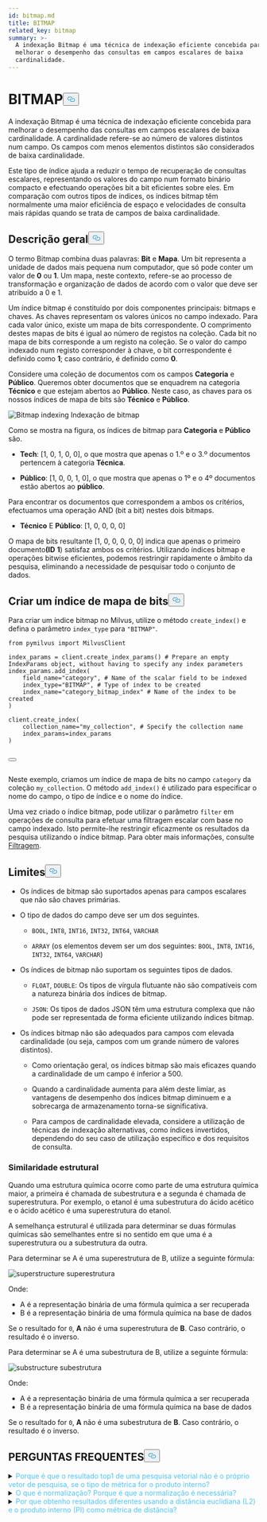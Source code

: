 ```yaml
---
id: bitmap.md
title: BITMAP
related_key: bitmap
summary: >-
  A indexação Bitmap é uma técnica de indexação eficiente concebida para
  melhorar o desempenho das consultas em campos escalares de baixa
  cardinalidade.
---
```

<h1 id="BITMAP​" class="common-anchor-header">BITMAP<button data-href="#BITMAP​" class="anchor-icon" translate="no">
      <svg translate="no"
        aria-hidden="true"
        focusable="false"
        height="20"
        version="1.1"
        viewBox="0 0 16 16"
        width="16"
      >
        <path
          fill="#0092E4"
          fill-rule="evenodd"
          d="M4 9h1v1H4c-1.5 0-3-1.69-3-3.5S2.55 3 4 3h4c1.45 0 3 1.69 3 3.5 0 1.41-.91 2.72-2 3.25V8.59c.58-.45 1-1.27 1-2.09C10 5.22 8.98 4 8 4H4c-.98 0-2 1.22-2 2.5S3 9 4 9zm9-3h-1v1h1c1 0 2 1.22 2 2.5S13.98 12 13 12H9c-.98 0-2-1.22-2-2.5 0-.83.42-1.64 1-2.09V6.25c-1.09.53-2 1.84-2 3.25C6 11.31 7.55 13 9 13h4c1.45 0 3-1.69 3-3.5S14.5 6 13 6z"
        ></path>
      </svg>
    </button></h1><p>A indexação Bitmap é uma técnica de indexação eficiente concebida para melhorar o desempenho das consultas em campos escalares de baixa cardinalidade. A cardinalidade refere-se ao número de valores distintos num campo. Os campos com menos elementos distintos são considerados de baixa cardinalidade.</p>
<p>Este tipo de índice ajuda a reduzir o tempo de recuperação de consultas escalares, representando os valores do campo num formato binário compacto e efectuando operações bit a bit eficientes sobre eles. Em comparação com outros tipos de índices, os índices bitmap têm normalmente uma maior eficiência de espaço e velocidades de consulta mais rápidas quando se trata de campos de baixa cardinalidade.</p>
<h2 id="Overview" class="common-anchor-header">Descrição geral<button data-href="#Overview" class="anchor-icon" translate="no">
      <svg translate="no"
        aria-hidden="true"
        focusable="false"
        height="20"
        version="1.1"
        viewBox="0 0 16 16"
        width="16"
      >
        <path
          fill="#0092E4"
          fill-rule="evenodd"
          d="M4 9h1v1H4c-1.5 0-3-1.69-3-3.5S2.55 3 4 3h4c1.45 0 3 1.69 3 3.5 0 1.41-.91 2.72-2 3.25V8.59c.58-.45 1-1.27 1-2.09C10 5.22 8.98 4 8 4H4c-.98 0-2 1.22-2 2.5S3 9 4 9zm9-3h-1v1h1c1 0 2 1.22 2 2.5S13.98 12 13 12H9c-.98 0-2-1.22-2-2.5 0-.83.42-1.64 1-2.09V6.25c-1.09.53-2 1.84-2 3.25C6 11.31 7.55 13 9 13h4c1.45 0 3-1.69 3-3.5S14.5 6 13 6z"
        ></path>
      </svg>
    </button></h2><p>O termo Bitmap combina duas palavras: <strong>Bit</strong> e <strong>Mapa</strong>. Um bit representa a unidade de dados mais pequena num computador, que só pode conter um valor de <strong>0</strong> ou <strong>1</strong>. Um mapa, neste contexto, refere-se ao processo de transformação e organização de dados de acordo com o valor que deve ser atribuído a 0 e 1.</p>
<p>Um índice bitmap é constituído por dois componentes principais: bitmaps e chaves. As chaves representam os valores únicos no campo indexado. Para cada valor único, existe um mapa de bits correspondente. O comprimento destes mapas de bits é igual ao número de registos na coleção. Cada bit no mapa de bits corresponde a um registo na coleção. Se o valor do campo indexado num registo corresponder à chave, o bit correspondente é definido como <strong>1</strong>; caso contrário, é definido como <strong>0</strong>.</p>
<p>Considere uma coleção de documentos com os campos <strong>Categoria</strong> e <strong>Público</strong>. Queremos obter documentos que se enquadrem na categoria <strong>Técnico</strong> e que estejam abertos ao <strong>Público</strong>. Neste caso, as chaves para os nossos índices de mapa de bits são <strong>Técnico</strong> e <strong>Público</strong>.</p>
<p>
  
   <span class="img-wrapper"> <img translate="no" src="/docs/v2.4.x/assets/bitmap.png" alt="Bitmap indexing" class="doc-image" id="bitmap-indexing" />
   </span> <span class="img-wrapper"> <span>Indexação de bitmap</span> </span></p>
<p>Como se mostra na figura, os índices de bitmap para <strong>Categoria</strong> e <strong>Público</strong> são.</p>
<ul>
<li><p><strong>Tech</strong>: [1, 0, 1, 0, 0], o que mostra que apenas o 1.º e o 3.º documentos pertencem à categoria <strong>Técnica</strong>.</p></li>
<li><p><strong>Público</strong>: [1, 0, 0, 1, 0], o que mostra que apenas o 1º e o 4º documentos estão abertos ao <strong>público</strong>.</p></li>
</ul>
<p>Para encontrar os documentos que correspondem a ambos os critérios, efectuamos uma operação AND (bit a bit) nestes dois bitmaps.</p>
<ul>
<li><strong>Técnico</strong> E <strong>Público</strong>: [1, 0, 0, 0, 0]</li>
</ul>
<p>O mapa de bits resultante [1, 0, 0, 0, 0, 0] indica que apenas o primeiro documento<strong>(ID</strong> <strong>1</strong>) satisfaz ambos os critérios. Utilizando índices bitmap e operações bitwise eficientes, podemos restringir rapidamente o âmbito da pesquisa, eliminando a necessidade de pesquisar todo o conjunto de dados.</p>
<h2 id="Create-a-bitmap-index" class="common-anchor-header">Criar um índice de mapa de bits<button data-href="#Create-a-bitmap-index" class="anchor-icon" translate="no">
      <svg translate="no"
        aria-hidden="true"
        focusable="false"
        height="20"
        version="1.1"
        viewBox="0 0 16 16"
        width="16"
      >
        <path
          fill="#0092E4"
          fill-rule="evenodd"
          d="M4 9h1v1H4c-1.5 0-3-1.69-3-3.5S2.55 3 4 3h4c1.45 0 3 1.69 3 3.5 0 1.41-.91 2.72-2 3.25V8.59c.58-.45 1-1.27 1-2.09C10 5.22 8.98 4 8 4H4c-.98 0-2 1.22-2 2.5S3 9 4 9zm9-3h-1v1h1c1 0 2 1.22 2 2.5S13.98 12 13 12H9c-.98 0-2-1.22-2-2.5 0-.83.42-1.64 1-2.09V6.25c-1.09.53-2 1.84-2 3.25C6 11.31 7.55 13 9 13h4c1.45 0 3-1.69 3-3.5S14.5 6 13 6z"
        ></path>
      </svg>
    </button></h2><p>Para criar um índice bitmap no Milvus, utilize o método <code translate="no">create_index()</code> e defina o parâmetro <code translate="no">index_type</code> para <code translate="no">&quot;BITMAP&quot;</code>.</p>
<pre><code translate="no" class="language-python"><span class="hljs-keyword">from</span> pymilvus <span class="hljs-keyword">import</span> MilvusClient​
​
index_params = client.create_index_params() <span class="hljs-comment"># Prepare an empty IndexParams object, without having to specify any index parameters​</span>
index_params.add_index(​
    field_name=<span class="hljs-string">&quot;category&quot;</span>, <span class="hljs-comment"># Name of the scalar field to be indexed​</span>
    index_type=<span class="hljs-string">&quot;BITMAP&quot;</span>, <span class="hljs-comment"># Type of index to be created​</span>
    index_name=<span class="hljs-string">&quot;category_bitmap_index&quot;</span> <span class="hljs-comment"># Name of the index to be created​</span>
)​
​
client.create_index(​
    collection_name=<span class="hljs-string">&quot;my_collection&quot;</span>, <span class="hljs-comment"># Specify the collection name​</span>
    index_params=index_params​
)​

<button class="copy-code-btn"></button></code></pre>
<p>Neste exemplo, criamos um índice de mapa de bits no campo <code translate="no">category</code> da coleção <code translate="no">my_collection</code>. O método <code translate="no">add_index()</code> é utilizado para especificar o nome do campo, o tipo de índice e o nome do índice.</p>
<p>Uma vez criado o índice bitmap, pode utilizar o parâmetro <code translate="no">filter</code> em operações de consulta para efetuar uma filtragem escalar com base no campo indexado. Isto permite-lhe restringir eficazmente os resultados da pesquisa utilizando o índice bitmap. Para obter mais informações, consulte <ins>Filtragem</ins>.</p>
<h2 id="Limits" class="common-anchor-header">Limites<button data-href="#Limits" class="anchor-icon" translate="no">
      <svg translate="no"
        aria-hidden="true"
        focusable="false"
        height="20"
        version="1.1"
        viewBox="0 0 16 16"
        width="16"
      >
        <path
          fill="#0092E4"
          fill-rule="evenodd"
          d="M4 9h1v1H4c-1.5 0-3-1.69-3-3.5S2.55 3 4 3h4c1.45 0 3 1.69 3 3.5 0 1.41-.91 2.72-2 3.25V8.59c.58-.45 1-1.27 1-2.09C10 5.22 8.98 4 8 4H4c-.98 0-2 1.22-2 2.5S3 9 4 9zm9-3h-1v1h1c1 0 2 1.22 2 2.5S13.98 12 13 12H9c-.98 0-2-1.22-2-2.5 0-.83.42-1.64 1-2.09V6.25c-1.09.53-2 1.84-2 3.25C6 11.31 7.55 13 9 13h4c1.45 0 3-1.69 3-3.5S14.5 6 13 6z"
        ></path>
      </svg>
    </button></h2><ul>
<li><p>Os índices de bitmap são suportados apenas para campos escalares que não são chaves primárias.</p></li>
<li><p>O tipo de dados do campo deve ser um dos seguintes.</p>
<ul>
<li><p><code translate="no">BOOL</code>, <code translate="no">INT8</code>, <code translate="no">INT16</code>, <code translate="no">INT32</code>, <code translate="no">INT64</code>, <code translate="no">VARCHAR</code></p></li>
<li><p><code translate="no">ARRAY</code> (os elementos devem ser um dos seguintes: <code translate="no">BOOL</code>, <code translate="no">INT8</code>, <code translate="no">INT16</code>, <code translate="no">INT32</code>, <code translate="no">INT64</code>, <code translate="no">VARCHAR</code>)</p></li>
</ul></li>
<li><p>Os índices de bitmap não suportam os seguintes tipos de dados.</p>
<ul>
<li><p><code translate="no">FLOAT</code>, <code translate="no">DOUBLE</code>: Os tipos de vírgula flutuante não são compatíveis com a natureza binária dos índices de bitmap.</p></li>
<li><p><code translate="no">JSON</code>: Os tipos de dados JSON têm uma estrutura complexa que não pode ser representada de forma eficiente utilizando índices bitmap.</p></li>
</ul></li>
<li><p>Os índices bitmap não são adequados para campos com elevada cardinalidade (ou seja, campos com um grande número de valores distintos).</p>
<ul>
<li><p>Como orientação geral, os índices bitmap são mais eficazes quando a cardinalidade de um campo é inferior a 500.</p></li>
<li><p>Quando a cardinalidade aumenta para além deste limiar, as vantagens de desempenho dos índices bitmap diminuem e a sobrecarga de armazenamento torna-se significativa.</p></li>
<li><p>Para campos de cardinalidade elevada, considere a utilização de técnicas de indexação alternativas, como índices invertidos, dependendo do seu caso de utilização específico e dos requisitos de consulta.</p></li>
</ul></li>
</ul>
<h3 id="Structural-Similarity" class="common-anchor-header">Similaridade estrutural</h3><p>Quando uma estrutura química ocorre como parte de uma estrutura química maior, a primeira é chamada de subestrutura e a segunda é chamada de superestrutura. Por exemplo, o etanol é uma subestrutura do ácido acético e o ácido acético é uma superestrutura do etanol.</p>
<p>A semelhança estrutural é utilizada para determinar se duas fórmulas químicas são semelhantes entre si no sentido em que uma é a superestrutura ou a subestrutura da outra.</p>
<p>Para determinar se A é uma superestrutura de B, utilize a seguinte fórmula:</p>
<p>
  
   <span class="img-wrapper"> <img translate="no" src="/docs/v2.4.x/assets/superstructure.png" alt="superstructure" class="doc-image" id="superstructure" />
   </span> <span class="img-wrapper"> <span>superestrutura</span> </span></p>
<p>Onde:</p>
<ul>
<li>A é a representação binária de uma fórmula química a ser recuperada</li>
<li>B é a representação binária de uma fórmula química na base de dados</li>
</ul>
<p>Se o resultado for <code translate="no">0</code>, <strong>A</strong> não é uma superestrutura de <strong>B</strong>. Caso contrário, o resultado é o inverso.</p>
<p>Para determinar se A é uma subestrutura de B, utilize a seguinte fórmula:</p>
<p>
  
   <span class="img-wrapper"> <img translate="no" src="/docs/v2.4.x/assets/substructure.png" alt="substructure" class="doc-image" id="substructure" />
   </span> <span class="img-wrapper"> <span>subestrutura</span> </span></p>
<p>Onde:</p>
<ul>
<li>A é a representação binária de uma fórmula química a ser recuperada</li>
<li>B é a representação binária de uma fórmula química na base de dados</li>
</ul>
<p>Se o resultado for <code translate="no">0</code>, <strong>A</strong> não é uma subestrutura de <strong>B</strong>. Caso contrário, o resultado é o inverso.</p>
<h2 id="FAQ" class="common-anchor-header">PERGUNTAS FREQUENTES<button data-href="#FAQ" class="anchor-icon" translate="no">
      <svg translate="no"
        aria-hidden="true"
        focusable="false"
        height="20"
        version="1.1"
        viewBox="0 0 16 16"
        width="16"
      >
        <path
          fill="#0092E4"
          fill-rule="evenodd"
          d="M4 9h1v1H4c-1.5 0-3-1.69-3-3.5S2.55 3 4 3h4c1.45 0 3 1.69 3 3.5 0 1.41-.91 2.72-2 3.25V8.59c.58-.45 1-1.27 1-2.09C10 5.22 8.98 4 8 4H4c-.98 0-2 1.22-2 2.5S3 9 4 9zm9-3h-1v1h1c1 0 2 1.22 2 2.5S13.98 12 13 12H9c-.98 0-2-1.22-2-2.5 0-.83.42-1.64 1-2.09V6.25c-1.09.53-2 1.84-2 3.25C6 11.31 7.55 13 9 13h4c1.45 0 3-1.69 3-3.5S14.5 6 13 6z"
        ></path>
      </svg>
    </button></h2><p><details>
<summary><font color="#4fc4f9">Porque é que o resultado top1 de uma pesquisa vetorial não é o próprio vetor de pesquisa, se o tipo de métrica for o produto interno?</font></summary>Isto ocorre se não tiver normalizado os vectores ao utilizar o produto interno como métrica de distância.</details>
<details>
<summary><font color="#4fc4f9">O que é normalização? Porque é que a normalização é necessária?</font></summary></p>
<p>A normalização refere-se ao processo de conversão de uma incorporação (vetor) para que a sua norma seja igual a 1. Se utilizar o produto interno para calcular as semelhanças das incorporações, tem de normalizar as incorporações. Após a normalização, o produto interno é igual à similaridade de cosseno.</p>
<p>
Consulte <a href="https://en.wikipedia.org/wiki/Unit_vector">a Wikipédia</a> para obter mais informações.</p>
</details>
<details>
<summary><font color="#4fc4f9">Por que obtenho resultados diferentes usando a distância euclidiana (L2) e o produto interno (PI) como métrica de distância?</font></summary>Verifique se os vetores estão normalizados. Se não estiverem, é necessário normalizar os vectores primeiro. Teoricamente, as semelhanças obtidas por L2 são diferentes das semelhanças obtidas por IP, se os vectores não estiverem normalizados.</details>
